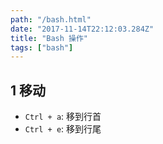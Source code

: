 ```yaml
---
path: "/bash.html"
date: "2017-11-14T22:12:03.284Z"
title: "Bash 操作"
tags: ["bash"]
---
```


## 1 移动
- `Ctrl + a`: 移到行首
- `Ctrl + e`: 移到行尾
